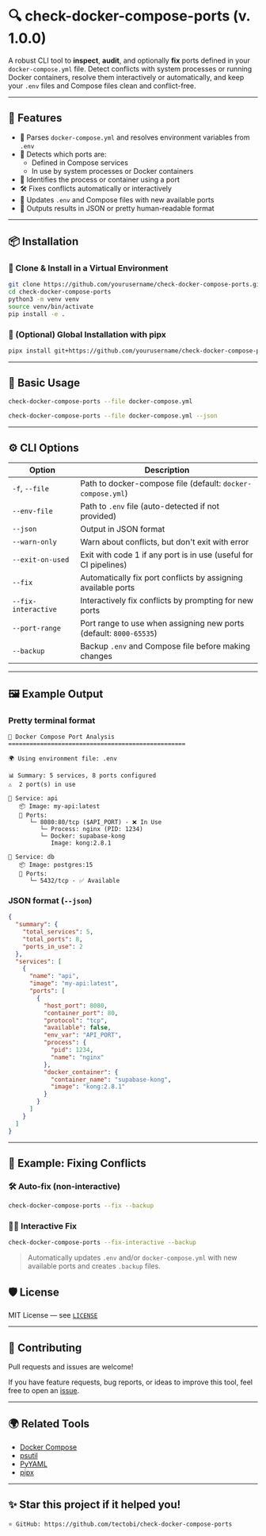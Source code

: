 # 🔍 check-docker-compose-ports (v. 1.0.0)

A robust CLI tool to **inspect**, **audit**, and optionally **fix** ports defined in your `docker-compose.yml` file. Detect conflicts with system processes or running Docker containers, resolve them interactively or automatically, and keep your `.env` files and Compose files clean and conflict-free.

---

## 🚀 Features

- 🧠 Parses `docker-compose.yml` and resolves environment variables from `.env`
- 🔎 Detects which ports are:
  - Defined in Compose services
  - In use by system processes or Docker containers
- 🐳 Identifies the process or container using a port
- 🛠 Fixes conflicts automatically or interactively
- 💾 Updates `.env` and Compose files with new available ports
- 🧪 Outputs results in JSON or pretty human-readable format

---

## 📦 Installation

### 🔸 Clone & Install in a Virtual Environment

```bash
git clone https://github.com/yourusername/check-docker-compose-ports.git
cd check-docker-compose-ports
python3 -m venv venv
source venv/bin/activate
pip install -e .
```

### 🔸 (Optional) Global Installation with pipx

```bash
pipx install git+https://github.com/yourusername/check-docker-compose-ports.git
```

---

## 🧪 Basic Usage

```bash
check-docker-compose-ports --file docker-compose.yml
```

```bash
check-docker-compose-ports --file docker-compose.yml --json
```

---

## ⚙️ CLI Options

| Option                  | Description                                                                 |
|-------------------------|-----------------------------------------------------------------------------|
| `-f`, `--file`          | Path to docker-compose file (default: `docker-compose.yml`)                 |
| `--env-file`            | Path to `.env` file (auto-detected if not provided)                         |
| `--json`                | Output in JSON format                                                       |
| `--warn-only`           | Warn about conflicts, but don't exit with error                             |
| `--exit-on-used`        | Exit with code 1 if any port is in use (useful for CI pipelines)            |
| `--fix`                 | Automatically fix port conflicts by assigning available ports               |
| `--fix-interactive`     | Interactively fix conflicts by prompting for new ports                      |
| `--port-range`          | Port range to use when assigning new ports (default: `8000-65535`)          |
| `--backup`              | Backup `.env` and Compose file before making changes                        |

---

## 🖼️ Example Output

### Pretty terminal format

```
🐳 Docker Compose Port Analysis
==================================================

🌍 Using environment file: .env

📊 Summary: 5 services, 8 ports configured
⚠️  2 port(s) in use

🔧 Service: api
   📦 Image: my-api:latest
   🔌 Ports:
      └─ 8080:80/tcp ($API_PORT) - ❌ In Use
         └─ Process: nginx (PID: 1234)
         └─ Docker: supabase-kong
            Image: kong:2.8.1

🔧 Service: db
   📦 Image: postgres:15
   🔌 Ports:
      └─ 5432/tcp - ✅ Available
```

### JSON format (`--json`)

```json
{
  "summary": {
    "total_services": 5,
    "total_ports": 8,
    "ports_in_use": 2
  },
  "services": [
    {
      "name": "api",
      "image": "my-api:latest",
      "ports": [
        {
          "host_port": 8080,
          "container_port": 80,
          "protocol": "tcp",
          "available": false,
          "env_var": "API_PORT",
          "process": {
            "pid": 1234,
            "name": "nginx"
          },
          "docker_container": {
            "container_name": "supabase-kong",
            "image": "kong:2.8.1"
          }
        }
      ]
    }
  ]
}
```

---

## 🔧 Example: Fixing Conflicts

### 🛠 Auto-fix (non-interactive)
```bash
check-docker-compose-ports --fix --backup
```

### 🧑‍💻 Interactive Fix
```bash
check-docker-compose-ports --fix-interactive --backup
```

> Automatically updates `.env` and/or `docker-compose.yml` with new available ports and creates `.backup` files.


## 🛡 License

MIT License — see [`LICENSE`](./LICENSE)

---

## 🤝 Contributing

Pull requests and issues are welcome!

If you have feature requests, bug reports, or ideas to improve this tool, feel free to open an [issue](https://github.com/TecTobi/check-docker-compose-ports/issues).

---

## 🌍 Related Tools

- [Docker Compose](https://docs.docker.com/compose/)
- [psutil](https://pypi.org/project/psutil/)
- [PyYAML](https://pypi.org/project/PyYAML/)
- [pipx](https://github.com/pypa/pipx)

---

## ✨ Star this project if it helped you!

```
⭐ GitHub: https://github.com/tectobi/check-docker-compose-ports
```
